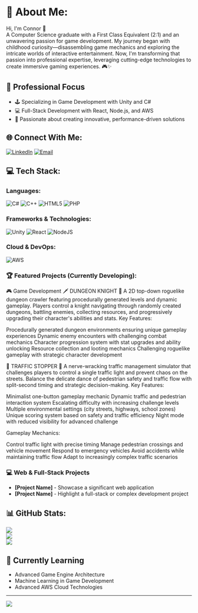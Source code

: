 # 💫 About Me:
Hi, I'm Connor 👋<br>
A Computer Science graduate with a First Class Equivalent (2:1) and an unwavering passion for game development. My journey began with childhood curiosity—disassembling game mechanics and exploring the intricate worlds of interactive entertainment. Now, I'm transforming that passion into professional expertise, leveraging cutting-edge technologies to create immersive gaming experiences. 🎮✨

## 🚀 Professional Focus
- 🕹️ Specializing in Game Development with Unity and C#
- 💻 Full-Stack Development with React, Node.js, and AWS
- 🧠 Passionate about creating innovative, performance-driven solutions

## 🌐 Connect With Me:
[![LinkedIn](https://img.shields.io/badge/LinkedIn-%230077B5.svg?logo=linkedin&logoColor=white)](https://linkedin.com/in/connor-ferns-08a2b5178/)
[![Email](https://img.shields.io/badge/Email-D14836?style=for-the-badge&logo=gmail&logoColor=white)](mailto:connorferns@gmail.com)

## 💻 Tech Stack:
### Languages:
![C#](https://img.shields.io/badge/c%23-%23239120.svg?style=for-the-badge&logo=csharp&logoColor=white) 
![C++](https://img.shields.io/badge/c++-%2300599C.svg?style=for-the-badge&logo=c%2B%2B&logoColor=white) 
![HTML5](https://img.shields.io/badge/html5-%23E34F26.svg?style=for-the-badge&logo=html5&logoColor=white) 
![PHP](https://img.shields.io/badge/php-%23777BB4.svg?style=for-the-badge&logo=php&logoColor=white)

### Frameworks & Technologies:
![Unity](https://img.shields.io/badge/unity-%23000000.svg?style=for-the-badge&logo=unity&logoColor=white)
![React](https://img.shields.io/badge/react-%2320232a.svg?style=for-the-badge&logo=react&logoColor=%2361DAFB) 
![NodeJS](https://img.shields.io/badge/node.js-6DA55F?style=for-the-badge&logo=node.js&logoColor=white)

### Cloud & DevOps:
![AWS](https://img.shields.io/badge/AWS-%23FF9900.svg?style=for-the-badge&logo=amazon-aws&logoColor=white)

### 🏆 Featured Projects (Currently Developing):
🎮 Game Development
🗡️ DUNGEON KNIGHT 🏰
A 2D top-down roguelike dungeon crawler featuring procedurally generated levels and dynamic gameplay. Players control a knight navigating through randomly created dungeons, battling enemies, collecting resources, and progressively upgrading their character's abilities and stats.
Key Features:

Procedurally generated dungeon environments ensuring unique gameplay experiences
Dynamic enemy encounters with challenging combat mechanics
Character progression system with stat upgrades and ability unlocking
Resource collection and looting mechanics
Challenging roguelike gameplay with strategic character development

🚦 TRAFFIC STOPPER 🚨
A nerve-wracking traffic management simulator that challenges players to control a single traffic light and prevent chaos on the streets. Balance the delicate dance of pedestrian safety and traffic flow with split-second timing and strategic decision-making.
Key Features:

Minimalist one-button gameplay mechanic
Dynamic traffic and pedestrian interaction system
Escalating difficulty with increasing challenge levels
Multiple environmental settings (city streets, highways, school zones)
Unique scoring system based on safety and traffic efficiency
Night mode with reduced visibility for advanced challenge

Gameplay Mechanics:

Control traffic light with precise timing
Manage pedestrian crossings and vehicle movement
Respond to emergency vehicles
Avoid accidents while maintaining traffic flow
Adapt to increasingly complex traffic scenarios

### 💻 Web & Full-Stack Projects
- **[Project Name]** - Showcase a significant web application
- **[Project Name]** - Highlight a full-stack or complex development project

## 📊 GitHub Stats:
![](https://github-readme-stats.vercel.app/api?username=Connor-Ferns&theme=dark&hide_border=false&include_all_commits=true&count_private=true)<br/>
![](https://github-readme-streak-stats.herokuapp.com/?user=Connor-Ferns&theme=dark&hide_border=false)<br/>
![](https://github-readme-stats.vercel.app/api/top-langs/?username=Connor-Ferns&theme=dark&hide_border=false&include_all_commits=true&count_private=true&layout=compact)

## 🌱 Currently Learning
- Advanced Game Engine Architecture
- Machine Learning in Game Development
- Advanced AWS Cloud Technologies

---
[![](https://visitcount.itsvg.in/api?id=Connor-Ferns&icon=0&color=0)](https://visitcount.itsvg.in)